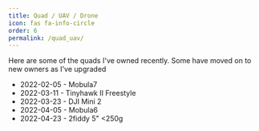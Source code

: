 ```yaml
---
title: Quad / UAV / Drone
icon: fas fa-info-circle
order: 6
permalink: /quad_uav/
---
```


Here are some of the quads I've owned recently. Some have moved on to new owners as I've upgraded

- 2022-02-05 - Mobula7
- 2022-03-11 - Tinyhawk II Freestyle
- 2022-03-23 - DJI Mini 2
- 2022-04-05 - Mobula6
- 2022-04-23 - 2fiddy 5" <250g
